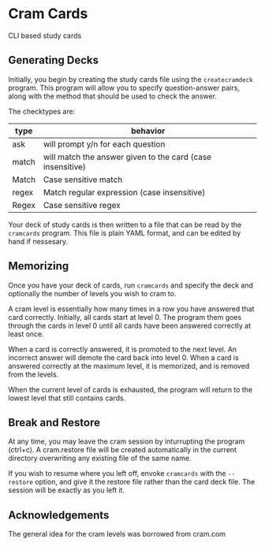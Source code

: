 # Cram Cards
CLI based study cards

Generating Decks
-----
Initially, you begin by creating the study cards file using the `createcramdeck` program. This program will allow you to specify question-answer pairs, along with the method that should be used to check the answer.  

The checktypes are:

type  | behavior
------|------------------
ask   | will prompt y/n for each question
match | will match the answer given to the card (case insensitive)
Match | Case sensitive match
regex | Match regular expression (case insensitive)
Regex | Case sensitive regex

Your deck of study cards is then written to a file that can be read by the `cramcards` program. This file is plain YAML format, and can be edited by hand if nessesary.


Memorizing
----------
Once you have your deck of cards, run `cramcards` and specify the deck and optionally the number of levels you wish to cram to.  

A cram level is essentially how many times in a row you have answered that card correctly. Initially, all cards start at level 0. The program them goes through the cards in level 0 until all cards have been answered correctly at least once.  

When a card is correctly answered, it is promoted to the next level. An incorrect answer will demote the card back into level 0. When a card is answered correctly at the maximum level, it is memorized, and is removed from the levels.  

When the current level of cards is exhausted, the program will return to the lowest level that still contains cards.


Break and Restore
-----------------
At any time, you may leave the cram session by inturrupting the program (ctrl+c). A cram.restore file will be created automatically in the current directory overwriting any existing file of the same name.  

If you wish to resume where you left off, envoke `cramcards` with the `--restore` option, and give it the restore file rather than the card deck file. The session will be exactly as you left it.


Acknowledgements
----------
The general idea for the cram levels was borrowed from cram.com
